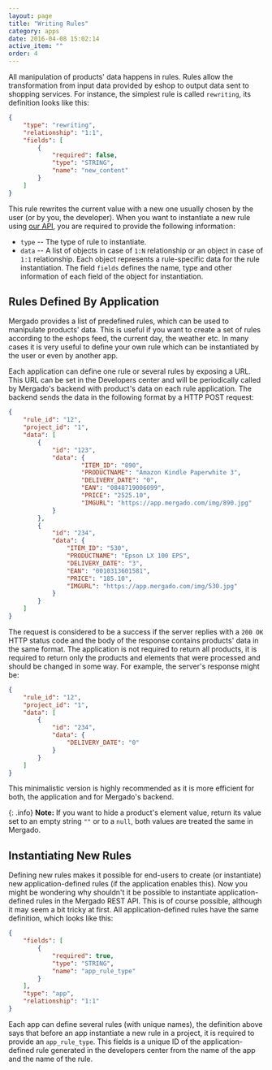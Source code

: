 ```yaml
---
layout: page
title: "Writing Rules"
category: apps
date: 2016-04-08 15:02:14
active_item: ""
order: 4
---
```


All manipulation of products' data happens in rules. Rules allow the transformation from input data provided by eshop to output data sent to shopping services. For instance, the simplest rule is called `rewriting`, its definition looks like this:

```json
{
    "type": "rewriting",
    "relationship": "1:1",
    "fields": [
        {
            "required": false,
            "type": "STRING",
            "name": "new_content"
        }
    ]
}
```

This rule rewrites the current value with a new one usually chosen by the user (or by you, the developer). When you want to instantiate a new rule using [our API](http://docs.mergado.apiary.io/#reference/rules), you are required to provide the following information:

- `type` -- The type of rule to instantiate.
- `data` -- A list of objects in case of `1:N` relationship or an object in case of `1:1` relationship. Each object represents a rule-specific data for the rule instantiation. The field `fields` defines the name, type and other information of each field of the object for instantiation.

## Rules Defined By Application

Mergado provides a list of predefined rules, which can be used to manipulate products' data. This is useful if you want to create a set of rules according to the eshops feed, the current day, the weather etc. In many cases it is very useful to define your own rule which can be instantiated by the user or even by another app.

Each application can define one rule or several rules by exposing a URL. This URL can be set in the Developers center and will be periodically called by Mergado's backend with product's data on each rule application. The backend sends the data in the following format by a HTTP POST request:

```json
{
    "rule_id": "12",
    "project_id": "1",
    "data": [
        {
            "id": "123",
            "data": {
                    "ITEM_ID": "890",
                    "PRODUCTNAME": "Amazon Kindle Paperwhite 3",
                    "DELIVERY_DATE": "0",
                    "EAN": "0848719006099",
                    "PRICE": "2525.10",
                    "IMGURL": "https://app.mergado.com/img/890.jpg"
            }
        },
        {
            "id": "234",
            "data": {
                "ITEM_ID": "530",
                "PRODUCTNAME": "Epson LX 100 EPS",
                "DELIVERY_DATE": "3",
                "EAN": "0010313601581",
                "PRICE": "185.10",
                "IMGURL": "https://app.mergado.com/img/530.jpg"
            }
        }
    ]
}
```

The request is considered to be a success if the server replies with a `200 OK` HTTP status code and the body of the response contains products' data in the same format. The application is not required to return all products, it is required to return only the products and elements that were processed and should be changed in some way. For example, the server's response might be:

```json
{
    "rule_id": "12",
    "project_id": "1",
    "data": [
        {
            "id": "234",
            "data": {
                "DELIVERY_DATE": "0"
            }
        }
    ]
}
```

This minimalistic version is highly recommended as it is more efficient for both, the application and for Mergado's backend.

{: .info}
**Note:** If you want to hide a product's element value, return its value set to an empty string `""` or to a `null`, both values are treated the same in Mergado.

## Instantiating New Rules

Defining new rules makes it possible for end-users to create (or instantiate) new application-defined rules (if the application enables this). Now you might be wondering why shouldn't it be possible to instantiate application-defined rules in the Mergado REST API. This is of course possible, although it may seem a bit tricky at first. All application-defined rules have the same definition, which looks like this:

```json
{
    "fields": [
        {
            "required": true,
            "type": "STRING",
            "name": "app_rule_type"
        }
    ],
    "type": "app",
    "relationship": "1:1"
}
```

Each app can define several rules (with unique names), the definition above says that before an app instantiate a new rule in a project, it is required to provide an `app_rule_type`. This fields is a unique ID of the application-defined rule generated in the developers center from the name of the app and the name of the rule.
